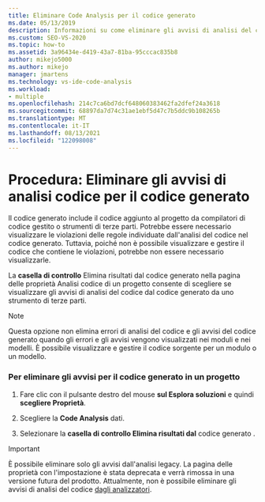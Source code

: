 ```yaml
---
title: Eliminare Code Analysis per il codice generato
ms.date: 05/13/2019
description: Informazioni su come eliminare gli avvisi di analisi del codice generato. Informazioni su come impedire Visual Studio di visualizzare avvisi di analisi legacy sul codice generato.
ms.custom: SEO-VS-2020
ms.topic: how-to
ms.assetid: 3a96434e-d419-43a7-81ba-95cccac835b8
author: mikejo5000
ms.author: mikejo
manager: jmartens
ms.technology: vs-ide-code-analysis
ms.workload:
- multiple
ms.openlocfilehash: 214c7ca6bd7dcf648060383462fa2dfef24a3618
ms.sourcegitcommit: 68897da7d74c31ae1ebf5d47c7b5ddc9b108265b
ms.translationtype: MT
ms.contentlocale: it-IT
ms.lasthandoff: 08/13/2021
ms.locfileid: "122098008"
---
```

# <a name="how-to-suppress-code-analysis-warnings-for-generated-code"></a>Procedura: Eliminare gli avvisi di analisi codice per il codice generato

Il codice generato include il codice aggiunto al progetto da compilatori di codice gestito o strumenti di terze parti. Potrebbe essere necessario visualizzare le violazioni delle regole individuate dall'analisi del codice nel codice generato. Tuttavia, poiché non è possibile visualizzare e gestire il codice che contiene le violazioni, potrebbe non essere necessario visualizzarle.

La **casella di controllo** Elimina risultati dal codice generato nella pagina delle proprietà Analisi codice di un progetto consente di scegliere se visualizzare gli avvisi di analisi del codice dal codice generato da uno strumento di terze parti.

> [!NOTE]
> Questa opzione non elimina errori di analisi del codice e gli avvisi del codice generato quando gli errori e gli avvisi vengono visualizzati nei moduli e nei modelli. È possibile visualizzare e gestire il codice sorgente per un modulo o un modello.

### <a name="to-suppress-warnings-for-generated-code-in-a-project"></a>Per eliminare gli avvisi per il codice generato in un progetto

1. Fare clic con il pulsante destro del mouse **sul Esplora soluzioni** e quindi **scegliere Proprietà**.

2. Scegliere la **Code Analysis** dati.

3. Selezionare la **casella di controllo Elimina risultati dal** codice generato .

> [!IMPORTANT]
> È possibile eliminare solo gli avvisi dall'analisi legacy. La pagina delle proprietà con l'impostazione è stata deprecata e verrà rimossa in una versione futura del prodotto. Attualmente, non è possibile eliminare gli avvisi di analisi del codice [dagli analizzatori](roslyn-analyzers-overview.md).
